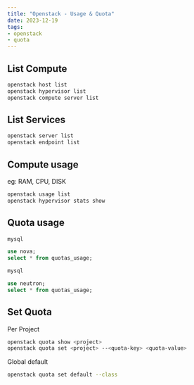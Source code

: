 ```yaml
---
title: "Openstack - Usage & Quota"
date: 2023-12-19
tags:
- openstack
- quota
---
```


## List Compute

```bash
openstack host list
openstack hypervisor list
openstack compute server list
```

## List Services

```bash
openstack server list
openstack endpoint list
```

## Compute usage

eg: RAM, CPU, DISK

```bash
openstack usage list
openstack hypervisor stats show

```
## Quota usage

```bash
mysql
```

```sql
use nova;
select * from quotas_usage;
```

```bash
mysql
```

```sql
use neutron;
select * from quotas_usage;
```

## Set Quota

Per Project
```bash
openstack quota show <project>
openstack quota set <project> --<quota-key> <quota-value>
```

Global default
```bash
openstack quota set default --class
```

